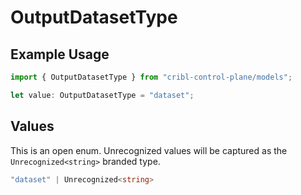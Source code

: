 # OutputDatasetType

## Example Usage

```typescript
import { OutputDatasetType } from "cribl-control-plane/models";

let value: OutputDatasetType = "dataset";
```

## Values

This is an open enum. Unrecognized values will be captured as the `Unrecognized<string>` branded type.

```typescript
"dataset" | Unrecognized<string>
```